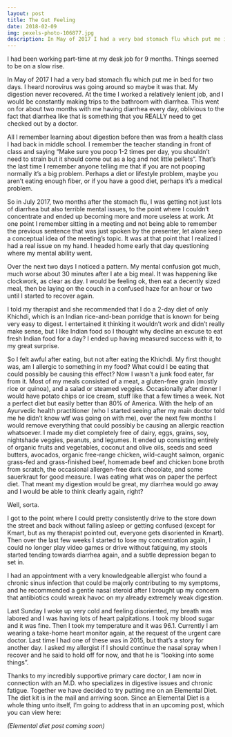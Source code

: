 ```yaml
---
layout: post
title: The Gut Feeling
date: 2018-02-09
img: pexels-photo-106877.jpg
description: In May of 2017 I had a very bad stomach flu which put me in bed for two days. I heard norovirus was going around so maybe it was that. My digestion never recovered.
---
```


I had been working part-time at my desk job for 9 months. Things seemed to be on a slow rise.

In May of 2017 I had a very bad stomach flu which put me in bed for two days. I heard norovirus was going around so maybe it was that. My digestion never recovered. At the time I worked a relatively lenient job, and I would be constantly making trips to the bathroom with diarrhea. This went on for about two months with me having diarrhea every day, oblivious to the fact that diarrhea like that is something that you REALLY need to get checked out by a doctor.

All I remember learning about digestion before then was from a health class I had back in middle school. I remember the teacher standing in front of class and saying “Make sure you poop 1-2 times per day, you shouldn’t need to strain but it should come out as a log and not little pellets”. That’s the last time I remember anyone telling me that if you are not pooping normally it’s a big problem. Perhaps a diet or lifestyle problem, maybe you aren’t eating enough fiber, or if you have a good diet, perhaps it’s a medical problem.

So in July 2017, two months after the stomach flu, I was getting not just lots of diarrhea but also terrible mental issues, to the point where I couldn’t concentrate and ended up becoming more and more useless at work. At one point I remember sitting in a meeting and not being able to remember the previous sentence that was just spoken by the presenter, let alone keep a conceptual idea of the meeting’s topic. It was at that point that I realized I had a real issue on my hand. I headed home early that day questioning where my mental ability went.

Over the next two days I noticed a pattern. My mental confusion got much, much worse about 30 minutes after I ate a big meal. It was happening like clockwork, as clear as day. I would be feeling ok, then eat a decently sized meal, then be laying on the couch in a confused haze for an hour or two until I started to recover again.

I told my therapist and she recommended that I do a 2-day diet of only Khichdi, which is an Indian rice-and-bean porridge that is known for being very easy to digest. I entertained it thinking it wouldn’t work and didn’t really make sense, but I like Indian food so I thought why decline an excuse to eat fresh Indian food for a day? I ended up having measured success with it, to my great surprise.

So I felt awful after eating, but not after eating the Khichdi. My first thought was, am I allergic to something in my food? What could I be eating that could possibly be causing this effect? Now I wasn’t a junk food eater, far from it. Most of my meals consisted of a meat, a gluten-free grain (mostly rice or quinoa), and a salad or steamed veggies. Occasionally after dinner I would have potato chips or ice cream, stuff like that a few times a week. Not a perfect diet but easily better than 80% of America. With the help of an Ayurvedic health practitioner (who I started seeing after my main doctor told me he didn’t know wtf was going on with me), over the next few months I would remove everything that could possibly be causing an allergic reaction whatsoever. I made my diet completely free of dairy, eggs, grains, soy, nightshade veggies, peanuts, and legumes. It ended up consisting entirely of organic fruits and vegetables, coconut and olive oils, seeds and seed butters, avocados, organic free-range chicken, wild-caught salmon, organic grass-fed and grass-finished beef, homemade beef and chicken bone broth from scratch, the occasional allergen-free dark chocolate, and some sauerkraut for good measure. I was eating what was on paper the perfect diet. That meant my digestion would be great, my diarrhea would go away and I would be able to think clearly again, right?

Well, sorta.

I got to the point where I could pretty consistently drive to the store down the street and back without falling asleep or getting confused (except for Kmart, but as my therapist pointed out, everyone gets disoriented in Kmart). Then over the last few weeks I started to lose my concentration again, I could no longer play video games or drive without fatiguing, my stools started tending towards diarrhea again, and a subtle depression began to set in.

I had an appointment with a very knowledgeable allergist who found a chronic sinus infection that could be majorly contributing to my symptoms, and he recommended a gentle nasal steroid after I brought up my concern that antibiotics could wreak havoc on my already extremely weak digestion.

Last Sunday I woke up very cold and feeling disoriented, my breath was labored and I was having lots of heart palpitations. I took my blood sugar and it was fine. Then I took my temperature and it was 96.1. Currently I am wearing a take-home heart monitor again, at the request of the urgent care doctor. Last time I had one of these was in 2015, but that’s a story for another day. I asked my allergist if I should continue the nasal spray when I recover and he said to hold off for now, and that he is “looking into some things”.

Thanks to my incredibly supportive primary care doctor, I am now in connection with an M.D. who specializes in digestive issues and chronic fatigue. Together we have decided to try putting me on an Elemental Diet. The diet kit is in the mail and arriving soon. Since an Elemental Diet is a whole thing unto itself, I’m going to address that in an upcoming post, which you can view here:

*(Elemental diet post coming soon)*
